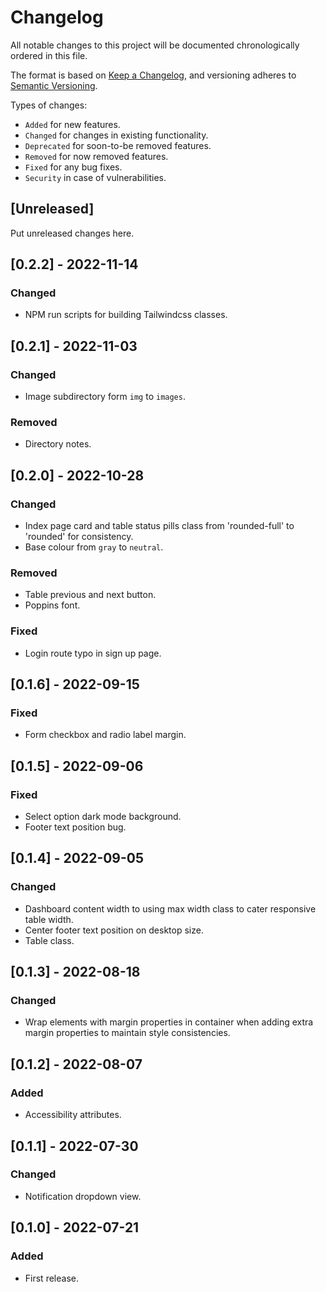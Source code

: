 # Changelog
All notable changes to this project will be documented chronologically ordered
in this file.

The format is based on [Keep a Changelog](https://keepachangelog.com/en/1.0.0/),
and versioning adheres to [Semantic Versioning](https://semver.org/spec/v2.0.0.html).

Types of changes:
* `Added` for new features.
* `Changed` for changes in existing functionality.
* `Deprecated` for soon-to-be removed features.
* `Removed` for now removed features.
* `Fixed` for any bug fixes.
* `Security` in case of vulnerabilities.

## [Unreleased]
Put unreleased changes here.

## [0.2.2] - 2022-11-14

### Changed
* NPM run scripts for building Tailwindcss classes.

## [0.2.1] - 2022-11-03

### Changed
* Image subdirectory form `img` to `images`.

### Removed
* Directory notes.

## [0.2.0] - 2022-10-28

### Changed
* Index page card and table status pills class from 'rounded-full' to 'rounded' for consistency.
* Base colour from `gray` to `neutral`.

### Removed
* Table previous and next button.
* Poppins font.

### Fixed
* Login route typo in sign up page.

## [0.1.6] - 2022-09-15
### Fixed
* Form checkbox and radio label margin.

## [0.1.5] - 2022-09-06
### Fixed
* Select option dark mode background.
* Footer text position bug.

## [0.1.4] - 2022-09-05
### Changed
* Dashboard content width to using max width class to cater responsive table width.
* Center footer text position on desktop size.
* Table class.

## [0.1.3] - 2022-08-18
### Changed
* Wrap elements with margin properties in container when adding extra margin properties to maintain style consistencies.

## [0.1.2] - 2022-08-07
### Added
- Accessibility attributes.

## [0.1.1] - 2022-07-30
### Changed
- Notification dropdown view.

## [0.1.0] - 2022-07-21
### Added
- First release.